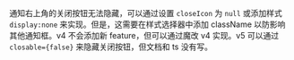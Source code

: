 通知右上角的关闭按钮无法隐藏，可以通过设置 `closeIcon` 为 `null` 或添加样式 `display:none` 来实现。但是，这需要在样式选择器中添加 className 以防影响其他通知框。v4 不会添加新 feature，但可以通过魔改 v4 实现。v5 可以通过 `closable={false}` 来隐藏关闭按钮，但文档和 ts 没有写。
